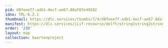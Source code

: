 ```yaml
---
pid: d8feee7f-adb1-4ecf-ae67-88af07e49102
idno: TRL-6.2.1
thumbnail: https://dlc.services/thumbs/7/4/d8feee7f-adb1-4ecf-ae67-88af07e49102/full/400,339/0/default.jpg
manifest: https://dlc.services/iiif-resource/delft/string1string2string3/kaartenproject-2007/TRL-6.2.1
order: '230'
layout: map
collection: kaartenproject
---
```

